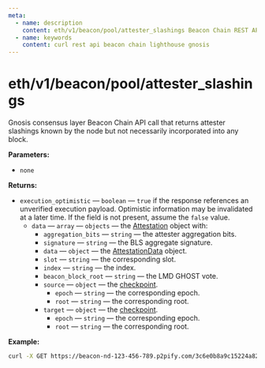 ```yaml
---
meta:
  - name: description
    content: eth/v1/beacon/pool/attester_slashings Beacon Chain REST API call details and examples.
  - name: keywords
    content: curl rest api beacon chain lighthouse gnosis
---
```


# eth/v1/beacon/pool/attester_slashings

Gnosis consensus layer Beacon Chain API call that returns attester slashings known by the node but not necessarily incorporated into any block.

**Parameters:** 

* `none`

**Returns:** 

* `execution_optimistic` — `boolean` — `true` if the response references an unverified execution payload. Optimistic information may be invalidated at a later time. If the field is not present, assume the `false` value.
  * `data` — `array` — `objects` — the [Attestation](https://github.com/ethereum/consensus-specs/blob/dev/specs/phase0/beacon-chain.md#attestation) object with:
    * `aggregation_bits` — `string` — the attester aggregation bits.
    * `signature` — `string` — the BLS aggregate signature.
    * `data` — `object` — the [AttestationData](https://github.com/ethereum/consensus-specs/blob/dev/specs/phase0/beacon-chain.md#attestationdata) object.
     * `slot` — `string` — the corresponding slot.
     * `index` — `string` — the index.
     * `beacon_block_root` — `string` — the LMD GHOST vote.
     * `source` — `object` — the [checkpoint](https://ethereum.org/en/glossary/#checkpoint).
       * `epoch` — `string` — the corresponding epoch.
       * `root` — `string` — the corresponding root.
    * `target` — `object` — the [checkpoint](https://ethereum.org/en/glossary/#checkpoint).
      * `epoch` — `string` — the corresponding epoch.
      * `root` — `string` — the corresponding root.

**Example:**

``` sh
curl -X GET https://beacon-nd-123-456-789.p2pify.com/3c6e0b8a9c15224a8228b9a98ca1531d/eth/v1/beacon/pool/attester_slashings
```
